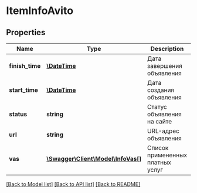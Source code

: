 # ItemInfoAvito

## Properties
Name | Type | Description | Notes
------------ | ------------- | ------------- | -------------
**finish_time** | [**\DateTime**](\DateTime.md) | Дата завершения объявления | [optional] 
**start_time** | [**\DateTime**](\DateTime.md) | Дата создания объявления | [optional] 
**status** | **string** | Статус объявления на сайте | [optional] 
**url** | **string** | URL-адрес объявления | [optional] 
**vas** | [**\Swagger\Client\Model\InfoVas[]**](InfoVas.md) | Список примененных платных услуг | [optional] 

[[Back to Model list]](../../README.md#documentation-for-models) [[Back to API list]](../../README.md#documentation-for-api-endpoints) [[Back to README]](../../README.md)

